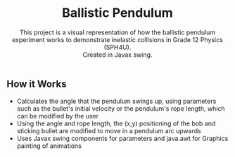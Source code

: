 <h1 align= "center">Ballistic Pendulum</h1>

<div align="center">
  This project is a visual representation of how the ballistic pendulum experiment works to demonstrate inelastic collisions in Grade 12 Physics (SPH4U). <br>
  Created in Javax swing. 
</div>

<br>

## How it Works
- Calculates the angle that the pendulum swings up, using parameters such as the bullet's initial velocity or the pendulum's rope length, which can be modified by the user
- Using the angle and rope length, the (x,y) positioning of the bob and sticking bullet are modified to move in a pendulum arc upwards
- Uses Javax swing components for parameters and java.awt for Graphics painting of animations


